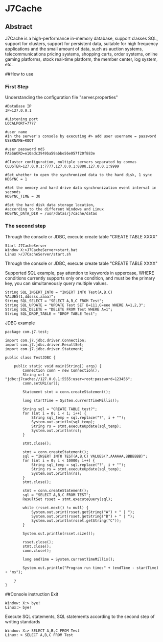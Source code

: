 J7Cache
=======
## Abstract
J7Cache is a high-performance in-memory database, support classes SQL, support for clusters, support for persistent data, suitable for high frequency applications and the small amount of data, such as auction systems, telecommunications pricing systems, shopping carts, order systems, online gaming platforms, stock real-time platform, the member center, log system, etc.



##How to use

### First Step
Understanding the configuration file "server.properties"
```
#DataBase IP
IP=127.0.0.1

#Listening port
LOCALPORT=7777

#user name 
#In the server's console by executing #> add user username = password
USERNAME=ROOT

#user password md5 
PASSWORD=e10adc3949ba59abbe56e057f20f883e

#Cluster configuration, multiple servers separated by commas
CLUSTER=127.0.0.1:7777,127.0.0.1:8888,127.0.0.1:9999

#Set whether to open the synchronized data to the hard disk, 1 sync 
HDSYNC = 1 

#Set the memory and hard drive data synchronization event interval in seconds 
HDSYNC_TIME = 30 

#Set the hard disk data storage location, 
#according to the different Windows and Linux
HDSYNC_DATA_DIR = /usr/datas/j7cache/datas
```

### The second step
Through the console or JDBC, execute create table "CREATE TABLE XXXX"
```
Start J7CacheServer
Window X:>J7CacheServer>start.bat
Linux >/J7CacheServer/start.sh
```

Through the console or JDBC, execute create table "CREATE TABLE XXXX"

Supported SQL example, pay attention to keywords in uppercase,
WHERE conditions currently supports only one condition, and must
be the primary key, you can simultaneously query multiple values.

```
String SQL_INSERT_INTO = "INSERT INTO Test(A,B,C) VALUES(1,ddssss,aaaa)";
String SQL_SELECT = "SELECT A,B,C FROM Test";
String SQL_UPDATE = "UPDATE Test SET B=111,C=eee WHERE A=1,2,3";
String SQL_DELETE = "DELETE FROM Test WHERE A=1";
String SQL_DROP_TABLE = "DROP TABLE Test";
```

JDBC example
```
package com.j7.test;

import com.j7.jdbc.driver.Connection;
import com.j7.jdbc.driver.ResultSet;
import com.j7.jdbc.driver.Statement;

public class TestJDBC {

	public static void main(String[] args) {
		Connection conn = new Connection();
		String url = "jdbc:j7cache://127.0.0.1:5555:user=root:password=123456";
		conn.setURL(url);

		Statement stmt = conn.createStatement();

		long startTime = System.currentTimeMillis();

		String sql = "CREATE TABLE test?";
		for (int i = 0; i < 1; i++) {
			String sql_temp = sql.replace("?", i + "");
			System.out.println(sql_temp);
			String rs = stmt.executeUpdate(sql_temp);
			System.out.println(rs);
		}

		stmt.close();

		stmt = conn.createStatement();
		sql = "INSERT INTO TEST(A,B,C) VALUES(?,AAAAAA,BBBBBBB)";
		for (int i = 0; i < 10000; i++) {
			String sql_temp = sql.replace("?", i + "");
			String rs = stmt.executeUpdate(sql_temp);
			System.out.println(rs);
		}
		stmt.close();

		stmt = conn.createStatement();
		sql = "SELECT A,B,C FROM TEST";
		ResultSet rsset = stmt.executeQuery(sql);

		while (rsset.next() != null) {
			System.out.print(rsset.getString("A") + " | ");
			System.out.print(rsset.getString("B") + " | ");
			System.out.println(rsset.getString("C"));
		}

		System.out.println(rsset.size());

		rsset.close();
		stmt.close();
		conn.close();

		long endTime = System.currentTimeMillis();

		System.out.println("Program run time:" + (endTime - startTime) + "ms");

	}
}
```

##Console instruction
Exit
```
Window: X:> bye!
Linux:> bye!
```
Execute SQL statements, SQL statements according to the second step of writing standards
```
Window: X:> SELECT A,B,C FROM Test
Linux: > SELECT A,B,C FROM Test
```